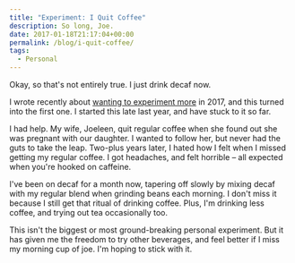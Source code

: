 ```yaml
---
title: "Experiment: I Quit Coffee"
description: So long, Joe.
date: 2017-01-18T21:17:04+00:00
permalink: /blog/i-quit-coffee/
tags:
  - Personal
---
```


Okay, so that's not entirely true. I just drink decaf now.

I wrote recently about [wanting to experiment more](/blog/2017/) in 2017, and this turned into the first one. I started this late last year, and have stuck to it so far.

I had help. My wife, Joeleen, quit regular coffee when she found out she was pregnant with our daughter. I wanted to follow her, but never had the guts to take the leap. Two-plus years later, I hated how I felt when I missed getting my regular coffee. I got headaches, and felt horrible – all expected when you're hooked on caffeine.

I've been on decaf for a month now, tapering off slowly by mixing decaf with my regular blend when grinding beans each morning. I don't miss it because I still get that ritual of drinking coffee. Plus, I'm drinking less coffee, and trying out tea occasionally too.

This isn't the biggest or most ground-breaking personal experiment. But it has given me the freedom to try other beverages, and feel better if I miss my morning cup of joe. I'm hoping to stick with it.
